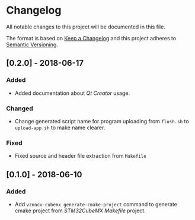 # Changelog
All notable changes to this project will be documented in this file.

The format is based on [Keep a Changelog](http://keepachangelog.com/en/1.0.0/)
and this project adheres to [Semantic Versioning](http://semver.org/spec/v2.0.0.html).

## [0.2.0] - 2018-06-17
### Added
- Added documentation about *Qt Creator* usage.
### Changed
- Change generated script name for program uploading from `flush.sh` to `upload-app.sh`
  to make name clearer.
### Fixed
- Fixed source and header file extraction from `Makefile`

## [0.1.0] - 2018-06-10
### Added
- Add `vznncv-cubemx generate-cmake-project` command to generate cmake
  project from *STM32CubeMX* *Makefile* project.
